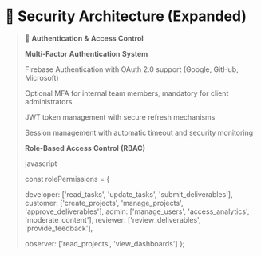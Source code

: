 # 🔐 Security Architecture (Expanded)



> 🛂 **Authentication** **&** **Access** **Control**
>
> **Multi-Factor** **Authentication** **System**
>
> Firebase Authentication with OAuth 2.0 support (Google, GitHub, Microsoft)
>
> Optional MFA for internal team members, mandatory for client administrators
>
> JWT token management with secure refresh mechanisms
>
> Session management with automatic timeout and security monitoring
>
> **Role-Based** **Access** **Control** **(RBAC)**
>
> javascript
>
> const rolePermissions = {
>
> developer: \['read\_tasks', 'update\_tasks', 'submit\_deliverables'], customer: \['create\_projects', 'manage\_projects', 'approve\_deliverables'], admin: \['manage\_users', 'access\_analytics', 'moderate\_content'], reviewer: \['review\_deliverables', 'provide\_feedback'],
>
> observer: \['read\_projects', 'view\_dashboards'] };
